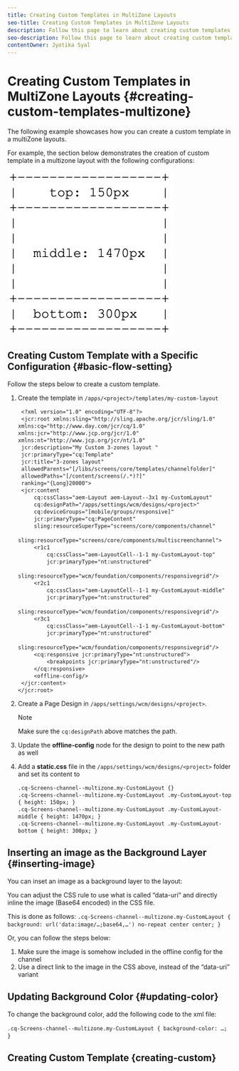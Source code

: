 ```yaml
---
title: Creating Custom Templates in MultiZone Layouts
seo-title: Creating Custom Templates in MultiZone Layouts
description: Follow this page to learn about creating custom templates in MultiZone layouts.
seo-description: Follow this page to learn about creating custom templates in MultiZone layouts.
contentOwner: Jyotika Syal
---
```


# Creating Custom Templates in MultiZone Layouts {#creating-custom-templates-multizone}

The following example showcases how you can create a custom template in a multiZone layouts.



For example, the section below demonstrates the creation of custom template in a multizone layout with the following configurations:

![image](assets/custom-template1.png)


## Creating Custom Template with a Specific Configuration {#basic-flow-setting}

Follow the steps below to create a custom template.

1. Create the template in `/apps/<project>/templates/my-custom-layout`

   ```shell
    <?xml version="1.0" encoding="UTF-8"?>
    <jcr:root xmlns:sling="http://sling.apache.org/jcr/sling/1.0" xmlns:cq="http://www.day.com/jcr/cq/1.0" xmlns:jcr="http://www.jcp.org/jcr/1.0" xmlns:nt="http://www.jcp.org/jcr/nt/1.0"
    jcr:description="My Custom 3-zones layout "
    jcr:primaryType="cq:Template"
    jcr:title="3-zones layout"
    allowedParents="[/libs/screens/core/templates/channelfolder]"
    allowedPaths="[/content/screens(/.*)?]"
    ranking="{Long}20000">
    <jcr:content
        cq:cssClass="aem-Layout aem-Layout--3x1 my-CustomLayout"
        cq:designPath="/apps/settings/wcm/designs/<project>"
        cq:deviceGroups="[mobile/groups/responsive]"
        jcr:primaryType="cq:PageContent"
        sling:resourceSuperType="screens/core/components/channel"
        sling:resourceType="screens/core/components/multiscreenchannel">
        <r1c1
            cq:cssClass="aem-LayoutCell--1-1 my-CustomLayout-top"
            jcr:primaryType="nt:unstructured"
            sling:resourceType="wcm/foundation/components/responsivegrid"/>
        <r2c1
            cq:cssClass="aem-LayoutCell--1-1 my-CustomLayout-middle"
            jcr:primaryType="nt:unstructured"
            sling:resourceType="wcm/foundation/components/responsivegrid"/>
        <r3c1
            cq:cssClass="aem-LayoutCell--1-1 my-CustomLayout-bottom"
            jcr:primaryType="nt:unstructured"
            sling:resourceType="wcm/foundation/components/responsivegrid"/>
        <cq:responsive jcr:primaryType="nt:unstructured">
            <breakpoints jcr:primaryType="nt:unstructured"/>
        </cq:responsive>
        <offline-config/>
    </jcr:content>
   </jcr:root>
   ```

1. Create a Page Design in `/apps/settings/wcm/designs/<project>`.

   >[!NOTE]
   >
   >Make sure the `cq:designPath` above matches the path.

1. Update the **offline-config** node for the design to point to the new path as well

1. Add a **static.css** file in the `/apps/settings/wcm/designs/<project>` folder and set its content to

   ```shell
   .cq-Screens-channel--multizone.my-CustomLayout {}
   .cq-Screens-channel--multizone.my-CustomLayout .my-CustomLayout-top { height: 150px; }
   .cq-Screens-channel--multizone.my-CustomLayout .my-CustomLayout-middle { height: 1470px; }
   .cq-Screens-channel--multizone.my-CustomLayout .my-CustomLayout-bottom { height: 300px; }
   ```

## Inserting an image as the Background Layer  {#inserting-image}

You can inset an image as a background layer to the layout:

You can adjust the CSS rule to use what is called “data-uri” and directly inline the image (Base64 encoded) in the CSS file. 

This is done as follows:
`.cq-Screens-channel--multizone.my-CustomLayout { background: url('data:image/…;base64,…') no-repeat center center; }`
 
Or, you can follow the steps below:

1. Make sure the image is somehow included in the offline config for the channel
1. Use a direct link to the image in the CSS above, instead of the “data-uri” variant


## Updating Background Color {#updating-color}

To change the background color, add the following code to the xml file:

`.cq-Screens-channel--multizone.my-CustomLayout { background-color: …; }`


## Creating Custom Template {creating-custom}

